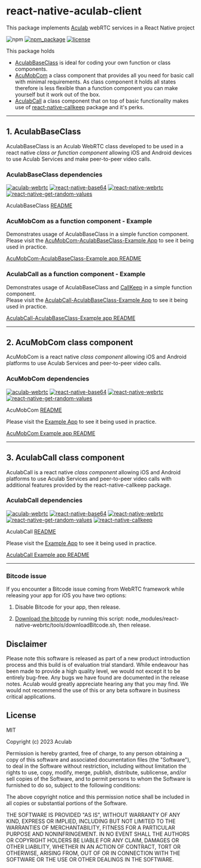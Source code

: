 # react-native-aculab-client

This package implements [Aculab](https://www.aculab.com/) webRTC services in a React Native project

![npm](https://img.shields.io/npm/dm/%40aculab-com/react-native-aculab-client)
[![npm_package](https://img.shields.io/npm/v/%40aculab-com/react-native-aculab-client
)](https://www.npmjs.com/package/@aculab-com/react-native-aculab-client)
[![license](https://img.shields.io/npm/l/react-native-aculab-client)](https://github.com/aculab-com/react-native-aculab-client/blob/main/LICENSE)

This package holds

- [AculabBaseClass](https://github.com/aculab-com/react-native-aculab-client/tree/main#1-aculabbaseclass) is ideal for coding your own function or class components.
- [AcuMobCom](https://github.com/aculab-com/react-native-aculab-client/tree/main#2-acumobcom-class-component) a class component that provides all you need for basic call with minimal requirements. As class component it holds all states therefore is less flexible than a function component you can make yourself but it work out of the box.
- [AculabCall](https://github.com/aculab-com/react-native-aculab-client/tree/main#3-aculabcall-class-component) a class component that on top of basic functionality makes use of [react-native-callkeep](https://github.com/react-native-webrtc/react-native-callkeep) package and it's perks.

---

## 1. AculabBaseClass

AculabBaseClass is an Aculab WebRTC class developed to be used in a react native *class or function component* allowing iOS and Android devices to use Aculab Services and make peer-to-peer video calls.

### AculabBaseClass dependencies

[![aculab-webrtc](https://img.shields.io/npm/dependency-version/%40aculab-com/react-native-aculab-client/aculab-webrtc)](https://www.npmjs.com/package/aculab-webrtc)
[![react-native-base64](https://img.shields.io/npm/dependency-version/%40aculab-com/react-native-aculab-client/react-native-base64)](https://www.npmjs.com/package/react-native-base64)
[![react-native-webrtc](https://img.shields.io/npm/dependency-version/%40aculab-com/react-native-aculab-client/peer/react-native-webrtc)](https://www.npmjs.com/package/react-native-webrtc)
[![react-native-get-random-values](https://img.shields.io/npm/dependency-version/%40aculab-com/react-native-aculab-client/peer/react-native-get-random-values)](https://www.npmjs.com/package/react-native-get-random-values)

AculabBaseClass [README](https://github.com/aculab-com/react-native-aculab-client/blob/main/src/AculabBaseClass-README.md)

### AcuMobCom as a function component - Example

Demonstrates usage of AculabBaseClass in a simple function component.  
Please visit the [AcuMobCom-AculabBaseClass-Example App](https://github.com/aculab-com/AcuMobCom-AculabBaseClass-Example) to see it being used in practice.

[AcuMobCom-AculabBaseClass-Example app README](https://github.com/aculab-com/AcuMobCom-AculabBaseClass-Example/blob/main/README.md)

### AculabCall as a function component - Example

Demonstrates usage of AculabBaseClass and [CallKeep](https://github.com/react-native-webrtc/react-native-callkeep) in a simple function component.  
Please visit the [AculabCall-AculabBaseClass-Example App](https://github.com/aculab-com/AculabCall-AculabBaseClass-Example) to see it being used in practice.

[AculabCall-AculabBaseClass-Example app README](https://github.com/aculab-com/AculabCall-AculabBaseClass-Example/blob/main/README.md)

---

## 2. AcuMobCom class component

AcuMobCom is a react native *class component* allowing iOS and Android platforms to use Aculab Services and peer-to-peer video calls.

### AcuMobCom dependencies

[![aculab-webrtc](https://img.shields.io/npm/dependency-version/%40aculab-com/react-native-aculab-client/aculab-webrtc)](https://www.npmjs.com/package/aculab-webrtc)
[![react-native-base64](https://img.shields.io/npm/dependency-version/%40aculab-com/react-native-aculab-client/react-native-base64)](https://www.npmjs.com/package/react-native-base64)
[![react-native-webrtc](https://img.shields.io/npm/dependency-version/%40aculab-com/react-native-aculab-client/peer/react-native-webrtc)](https://www.npmjs.com/package/react-native-webrtc)
[![react-native-get-random-values](https://img.shields.io/npm/dependency-version/%40aculab-com/react-native-aculab-client/peer/react-native-get-random-values)](https://www.npmjs.com/package/react-native-get-random-values)

AcuMobCom [README](https://github.com/aculab-com/react-native-aculab-client/blob/main/src/AcuMobCom-README.md)

Please visit the [Example App](https://github.com/aculab-com/AcuMobCom-Example) to see it being used in practice.

[AcuMobCom Example app README](https://github.com/aculab-com/AcuMobCom-Example/blob/main/README.md)

---

## 3. AculabCall class component

AculabCall is a react native *class component* allowing iOS and Android platforms to use Aculab Services and peer-to-peer video calls with additional features provided by the react-native-callkeep package.

### AculabCall dependencies

[![aculab-webrtc](https://img.shields.io/npm/dependency-version/%40aculab-com/react-native-aculab-client/aculab-webrtc)](https://www.npmjs.com/package/aculab-webrtc)
[![react-native-base64](https://img.shields.io/npm/dependency-version/%40aculab-com/react-native-aculab-client/react-native-base64)](https://www.npmjs.com/package/react-native-base64)
[![react-native-webrtc](https://img.shields.io/npm/dependency-version/%40aculab-com/react-native-aculab-client/peer/react-native-webrtc)](https://www.npmjs.com/package/react-native-webrtc)
[![react-native-get-random-values](https://img.shields.io/npm/dependency-version/%40aculab-com/react-native-aculab-client/peer/react-native-get-random-values)](https://www.npmjs.com/package/react-native-get-random-values)
[![react-native-callkeep](https://img.shields.io/npm/dependency-version/%40aculab-com/react-native-aculab-client/dev/react-native-callkeep)](https://www.npmjs.com/package/react-native-callkeep)

AculabCall [README](https://github.com/aculab-com/react-native-aculab-client/blob/main/src/AculabCall-README.md)

Please visit the [Example App](https://github.com/aculab-com/AculabCall-Example) to see it being used in practice.

[AculabCall Example app README](https://github.com/aculab-com/AculabCall-Example/blob/main/README.md)

---

### Bitcode issue

If you encounter a Bitcode issue coming from WebRTC framework while releasing your app for iOS you have two options:

1. Disable Bitcode for your app, then release.

2. [Download the bitcode](https://github.com/jitsi/jitsi-meet/issues/4209) by running this script: node_modules/react-native-webrtc/tools/downloadBitcode.sh, then release.

## Disclaimer

Please note this software is released as part of a new product introduction process and this build is of evaluation trial standard. While endeavour has been made to provide a high quality level, we would not except it to be entirely bug-free. Any bugs we have found are documented in the release notes. Aculab would greatly appreciate hearing any that you may find. We would not recommend the use of this or any beta software in business critical applications.

## License

MIT

Copyright (c) 2023 Aculab

Permission is hereby granted, free of charge, to any person obtaining a copy
of this software and associated documentation files (the "Software"), to deal
in the Software without restriction, including without limitation the rights
to use, copy, modify, merge, publish, distribute, sublicense, and/or sell
copies of the Software, and to permit persons to whom the Software is
furnished to do so, subject to the following conditions:

The above copyright notice and this permission notice shall be included in all
copies or substantial portions of the Software.

THE SOFTWARE IS PROVIDED "AS IS", WITHOUT WARRANTY OF ANY KIND, EXPRESS OR
IMPLIED, INCLUDING BUT NOT LIMITED TO THE WARRANTIES OF MERCHANTABILITY,
FITNESS FOR A PARTICULAR PURPOSE AND NONINFRINGEMENT. IN NO EVENT SHALL THE
AUTHORS OR COPYRIGHT HOLDERS BE LIABLE FOR ANY CLAIM, DAMAGES OR OTHER
LIABILITY, WHETHER IN AN ACTION OF CONTRACT, TORT OR OTHERWISE, ARISING FROM,
OUT OF OR IN CONNECTION WITH THE SOFTWARE OR THE USE OR OTHER DEALINGS IN THE
SOFTWARE.
